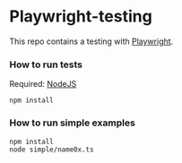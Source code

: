 # Playwright-testing

This repo contains a testing with [Playwright](https://github.com/microsoft/playwright).

### How to run tests
Required: [NodeJS](https://nodejs.org/en/)

```
npm install
```

### How to run simple examples

```
npm install
node simple/name0x.ts
```
